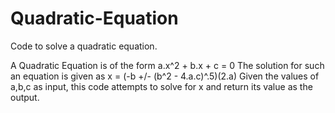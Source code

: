 # Quadratic-Equation
Code to solve a quadratic equation.

A Quadratic Equation is of the form a.x^2 + b.x + c = 0
The solution for such an equation is given as x = (-b +/- (b^2 - 4.a.c)^.5)(2.a)
Given the values of a,b,c as input, this code attempts to solve for x and return its value as the output.
